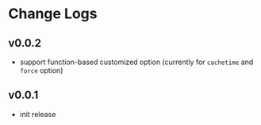 # Change Logs

## v0.0.2

 - support function-based customized option (currently for `cachetime` and `force` option)


## v0.0.1

 - init release
